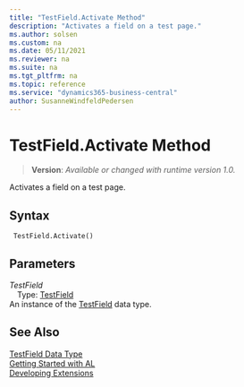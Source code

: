 ```yaml
---
title: "TestField.Activate Method"
description: "Activates a field on a test page."
ms.author: solsen
ms.custom: na
ms.date: 05/11/2021
ms.reviewer: na
ms.suite: na
ms.tgt_pltfrm: na
ms.topic: reference
ms.service: "dynamics365-business-central"
author: SusanneWindfeldPedersen
---
```

[//]: # (START>DO_NOT_EDIT)
[//]: # (IMPORTANT:Do not edit any of the content between here and the END>DO_NOT_EDIT.)
[//]: # (Any modifications should be made in the .xml files in the ModernDev repo.)
# TestField.Activate Method
> **Version**: _Available or changed with runtime version 1.0._

Activates a field on a test page.


## Syntax
```
 TestField.Activate()
```

## Parameters
*TestField*  
&emsp;Type: [TestField](testfield-data-type.md)  
An instance of the [TestField](testfield-data-type.md) data type.


[//]: # (IMPORTANT: END>DO_NOT_EDIT)
## See Also
[TestField Data Type](testfield-data-type.md)  
[Getting Started with AL](../../devenv-get-started.md)  
[Developing Extensions](../../devenv-dev-overview.md)